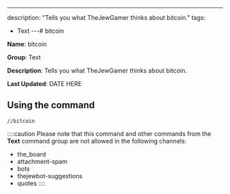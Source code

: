 ---
description: "Tells you what TheJewGamer thinks about bitcoin."
tags:
  - Text
---# bitcoin

**Name**: bitcoin

**Group**: Text

**Description**: Tells you what TheJewGamer thinks about bitcoin.

**Last Updated**: DATE HERE

## Using the command

    //bitcoin

::::caution Please note that this command and other commands from the **Text** command group are not allowed in the following channels:
- the_board
- attachment-spam
- bots
- thejewbot-suggestions
- quotes
::::